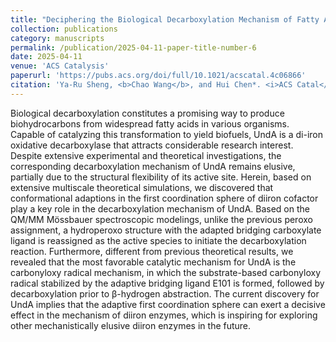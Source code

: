 ```yaml
---
title: "Deciphering the Biological Decarboxylation Mechanism of Fatty Acids in Diiron Oxidative Decarboxylase UndA: Key Role of the Adaptive First Coordination Sphere"
collection: publications
category: manuscripts
permalink: /publication/2025-04-11-paper-title-number-6
date: 2025-04-11
venue: 'ACS Catalysis'
paperurl: 'https://pubs.acs.org/doi/full/10.1021/acscatal.4c06866'
citation: 'Ya-Ru Sheng, <b>Chao Wang</b>, and Hui Chen*. <i>ACS Catal</i> <b>2025</b>, 15(9), 6772-6782'
---
```

Biological decarboxylation constitutes a promising way to produce biohydrocarbons from widespread fatty acids in various organisms. Capable of catalyzing this transformation to yield biofuels, UndA is a di-iron oxidative decarboxylase that attracts considerable research interest. Despite extensive experimental and theoretical investigations, the corresponding decarboxylation mechanism of UndA remains elusive, partially due to the structural flexibility of its active site. Herein, based on extensive multiscale theoretical simulations, we discovered that conformational adaptions in the first coordination sphere of diiron cofactor play a key role in the decarboxylation mechanism of UndA. Based on the QM/MM Mössbauer spectroscopic modelings, unlike the previous peroxo assignment, a hydroperoxo structure with the adapted bridging carboxylate ligand is reassigned as the active species to initiate the decarboxylation reaction. Furthermore, different from previous theoretical results, we revealed that the most favorable catalytic mechanism for UndA is the carbonyloxy radical mechanism, in which the substrate-based carbonyloxy radical stabilized by the adaptive bridging ligand E101 is formed, followed by decarboxylation prior to β-hydrogen abstraction. The current discovery for UndA implies that the adaptive first coordination sphere can exert a decisive effect in the mechanism of diiron enzymes, which is inspiring for exploring other mechanistically elusive diiron enzymes in the future.
